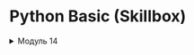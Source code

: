 # Python Basic (Skillbox)

<details>
<summary>Модуль 14</summary>
  - Задача 1. Информация о системе  
  Чтобы преподавателям было проще помогать вам при возникновении различных ошибок, нужно собрать информацию об операционной системе и версии Python. Для этого используйте код ниже.
</details>

